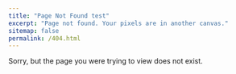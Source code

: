 ```yaml
---
title: "Page Not Found test"
excerpt: "Page not found. Your pixels are in another canvas."
sitemap: false
permalink: /404.html
---
```


Sorry, but the page you were trying to view does not exist.
